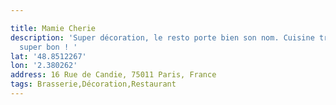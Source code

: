 ```yaml
---

title: Mamie Cherie
description: 'Super décoration, le resto porte bien son nom. Cuisine traditionnelle,
  super bon ! '
lat: '48.8512267'
lon: '2.380262'
address: 16 Rue de Candie, 75011 Paris, France
tags: Brasserie,Décoration,Restaurant
---
```

